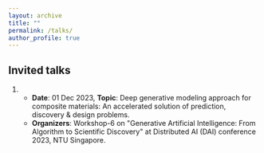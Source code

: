 ```yaml
---
layout: archive
title: ""
permalink: /talks/
author_profile: true
---
```


## Invited talks
1. * **Date**: 01 Dec 2023, **Topic**: Deep generative modeling approach for composite materials: An accelerated solution of prediction, discovery & design problems.
   * **Organizers**: Workshop-6 on "Generative Artificial Intelligence: From Algorithm to Scientific Discovery" at Distributed AI (DAI) conference 2023, NTU Singapore.
